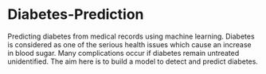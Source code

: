 # Diabetes-Prediction
Predicting diabetes from medical records using machine learning.
Diabetes is considered as one of the serious health issues which cause an increase in blood sugar. Many complications occur if diabetes remain untreated unidentified. The aim here is to build a model to detect and predict diabetes. 
